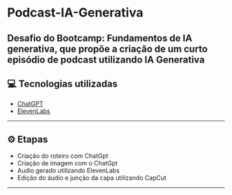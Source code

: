 # Podcast-IA-Generativa
Desafio do Bootcamp: Fundamentos de IA generativa, que propõe a criação de um curto episódio de podcast utilizando IA Generativa
---

## 💻 **Tecnologias utilizadas**
 - [ChatGPT](https://chatgpt.com/?locale=pt-BR)
 - [ElevenLabs](https://elevenlabs.io/pt)

---

## ⚙️ **Etapas**
- Criação do roteiro com ChatGpt
- Criação de imagem com o ChatGpt
- Audio gerado utilizando ElevenLabs
- Edição do áudio e junção da capa utilizando CapCut

---
